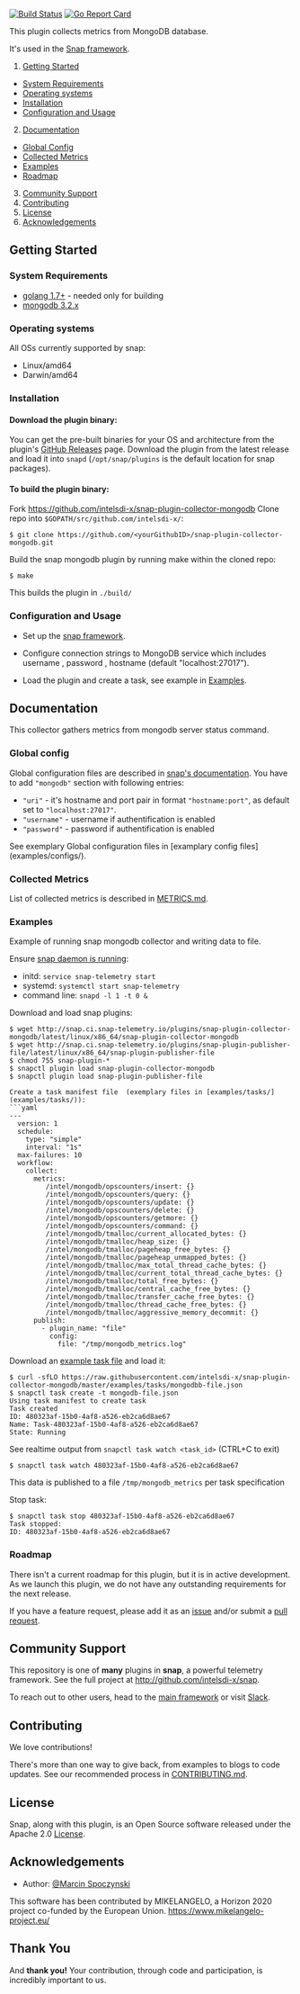 [![Build Status](https://api.travis-ci.org/intelsdi-x/snap-plugin-collector-mongodb.svg)](https://travis-ci.org/intelsdi-x/snap-plugin-collector-mongodb )
[![Go Report Card](http://goreportcard.com/badge/intelsdi-x/snap-plugin-collector-mongodb)](http://goreportcard.com/report/intelsdi-x/snap-plugin-collector-mongodb)

This plugin collects metrics from MongoDB database.  

It's used in the [Snap framework](http://github.com:intelsdi-x/snap).

1. [Getting Started](#getting-started)
  * [System Requirements](#system-requirements)
  * [Operating systems](#operating-systems)
  * [Installation](#installation)
  * [Configuration and Usage](#configuration-and-usage)
2. [Documentation](#documentation)
  * [Global Config](#global-config)
  * [Collected Metrics](#collected-metrics)
  * [Examples](#examples)
  * [Roadmap](#roadmap)
3. [Community Support](#community-support)
4. [Contributing](#contributing)
5. [License](#license-and-authors)
6. [Acknowledgements](#acknowledgements)

## Getting Started
### System Requirements
* [golang 1.7+](https://golang.org/dl/)  - needed only for building
* [mongodb 3.2.x](https://mongodb.com/)
### Operating systems
All OSs currently supported by snap:
* Linux/amd64
* Darwin/amd64

### Installation


#### Download the plugin binary:

You can get the pre-built binaries for your OS and architecture from the plugin's [GitHub Releases](https://github.com/intelsdi-x/snap-plugin-collector-mongodb/releasess) page. Download the plugin from the latest release and load it into `snapd` (`/opt/snap/plugins` is the default location for snap packages).


#### To build the plugin binary:

Fork https://github.com/intelsdi-x/snap-plugin-collector-mongodb
Clone repo into `$GOPATH/src/github.com/intelsdi-x/`:

```
$ git clone https://github.com/<yourGithubID>/snap-plugin-collector-mongodb.git
```

Build the snap mongodb plugin by running make within the cloned repo:
```
$ make
```
This builds the plugin in `./build/`

### Configuration and Usage
* Set up the [snap framework](https://github.com/intelsdi-x/snap/blob/master/README.md#getting-started).
* Configure connection strings to MongoDB service which includes username , password , hostname (default "localhost:27017").

* Load the plugin and create a task, see example in [Examples](#examples).

## Documentation

This collector gathers metrics from mongodb server status command. 

### Global config
Global configuration files are described in [snap's documentation](https://github.com/intelsdi-x/snap/blob/master/docs/SNAPD_CONFIGURATION.md). You have to add `"mongodb"` section with following entries:

 - `"uri"` -  it's hostname and port pair in format `"hostname:port"`,  as default set to `"localhost:27017"`. 
 - `"username"` - username if authentification is enabled
 - `"password"` - password if authentification is enabled

See exemplary Global configuration files in [examplary config files] (examples/configs/).

### Collected Metrics

List of collected metrics is described in [METRICS.md](METRICS.md).

### Examples

Example of running snap mongodb collector and writing data to file.

Ensure [snap daemon is running](https://github.com/intelsdi-x/snap#running-snap):
* initd: `service snap-telemetry start`
* systemd: `systemctl start snap-telemetry`
* command line: `snapd -l 1 -t 0 &`

Download and load snap plugins:
```
$ wget http://snap.ci.snap-telemetry.io/plugins/snap-plugin-collector-mongodb/latest/linux/x86_64/snap-plugin-collector-mongodb
$ wget http://snap.ci.snap-telemetry.io/plugins/snap-plugin-publisher-file/latest/linux/x86_64/snap-plugin-publisher-file
$ chmod 755 snap-plugin-*
$ snapctl plugin load snap-plugin-collector-mongodb
$ snapctl plugin load snap-plugin-publisher-file

Create a task manifest file  (exemplary files in [examples/tasks/] (examples/tasks/)):
```yaml
---
  version: 1
  schedule:
    type: "simple"
    interval: "1s"
  max-failures: 10
  workflow:
    collect:
      metrics:
         /intel/mongodb/opscounters/insert: {}
         /intel/mongodb/opscounters/query: {}
         /intel/mongodb/opscounters/update: {}
         /intel/mongodb/opscounters/delete: {}
         /intel/mongodb/opscounters/getmore: {}
         /intel/mongodb/opscounters/command: {}
         /intel/mongodb/tmalloc/current_allocated_bytes: {}
         /intel/mongodb/tmalloc/heap_size: {}
         /intel/mongodb/tmalloc/pageheap_free_bytes: {}
         /intel/mongodb/tmalloc/pageheap_unmapped_bytes: {}
         /intel/mongodb/tmalloc/max_total_thread_cache_bytes: {}
         /intel/mongodb/tmalloc/current_total_thread_cache_bytes: {}
         /intel/mongodb/tmalloc/total_free_bytes: {}
         /intel/mongodb/tmalloc/central_cache_free_bytes: {}
         /intel/mongodb/tmalloc/transfer_cache_free_bytes: {}
         /intel/mongodb/tmalloc/thread_cache_free_bytes: {}
         /intel/mongodb/tmalloc/aggressive_memory_decommit: {}
      publish:
        - plugin_name: "file"
          config:
            file: "/tmp/mongodb_metrics.log"
```
Download an [example task file](https://github.com/intelsdi-x/snap-plugin-collector-mongodb/blob/master/examples/tasks/) and load it:
```
$ curl -sfLO https://raw.githubusercontent.com/intelsdi-x/snap-plugin-collector-mongodb/master/examples/tasks/mongodbb-file.json
$ snapctl task create -t mongodb-file.json
Using task manifest to create task
Task created
ID: 480323af-15b0-4af8-a526-eb2ca6d8ae67
Name: Task-480323af-15b0-4af8-a526-eb2ca6d8ae67
State: Running
```

See realtime output from `snapctl task watch <task_id>` (CTRL+C to exit)
```
$ snapctl task watch 480323af-15b0-4af8-a526-eb2ca6d8ae67
```

This data is published to a file `/tmp/mongodb_metrics` per task specification

Stop task:
```
$ snapctl task stop 480323af-15b0-4af8-a526-eb2ca6d8ae67
Task stopped:
ID: 480323af-15b0-4af8-a526-eb2ca6d8ae67
```



### Roadmap
There isn't a current roadmap for this plugin, but it is in active development. As we launch this plugin, we do not have any outstanding requirements for the next release. 

If you have a feature request, please add it as an [issue](https://github.com/intelsdi-x/kubesnap-plugin-collector-mongodb/issues/new) and/or submit a [pull request](https://github.com/intelsdi-x/kubesnap-plugin-collector-mongodb/pulls).

## Community Support
This repository is one of **many** plugins in **snap**, a powerful telemetry framework. See the full project at http://github.com/intelsdi-x/snap.

To reach out to other users, head to the [main framework](https://github.com/intelsdi-x/snap#community-support) or visit [Slack](http://slack.snap-telemetry.io).

## Contributing
We love contributions!

There's more than one way to give back, from examples to blogs to code updates. See our recommended process in [CONTRIBUTING.md](CONTRIBUTING.md).

## License
Snap, along with this plugin, is an Open Source software released under the Apache 2.0 [License](LICENSE).

## Acknowledgements
* Author: [@Marcin Spoczynski](https://github.com/sandlbn/)

This software has been contributed by MIKELANGELO, a Horizon 2020 project co-funded by the European Union. https://www.mikelangelo-project.eu/
## Thank You
And **thank you!** Your contribution, through code and participation, is incredibly important to us.